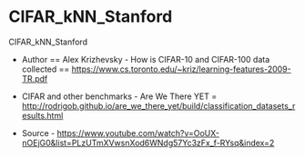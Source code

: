 # CIFAR_kNN_Stanford
CIFAR_kNN_Stanford

- Author == Alex Krizhevsky - How is CIFAR-10 and CIFAR-100 data collected == https://www.cs.toronto.edu/~kriz/learning-features-2009-TR.pdf 

- CIFAR and other benchmarks - Are We There YET = http://rodrigob.github.io/are_we_there_yet/build/classification_datasets_results.html

- Source - https://www.youtube.com/watch?v=OoUX-nOEjG0&list=PLzUTmXVwsnXod6WNdg57Yc3zFx_f-RYsq&index=2
